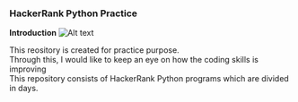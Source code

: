 ### HackerRank Python Practice
<b>Introduction</b>
![Alt text](https://www.logicraysacademy.com/blog/wp-content/uploads/2020/04/python-programming.png)
<p>This reository is created for practice purpose.<br>Through this, I would like to keep an eye on how the coding skills is improving<br>This repository consists of HackerRank Python programs which are divided in days.</p>

